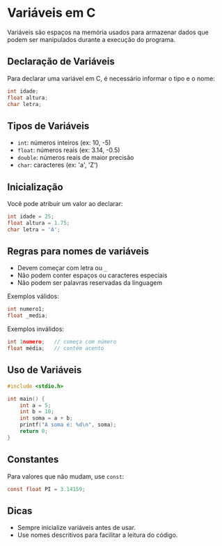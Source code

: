 # Variáveis em C

Variáveis são espaços na memória usados para armazenar dados que podem ser manipulados durante a execução do programa.

## Declaração de Variáveis

Para declarar uma variável em C, é necessário informar o tipo e o nome:

```c
int idade;
float altura;
char letra;
```

## Tipos de Variáveis

- `int`: números inteiros (ex: 10, -5)
- `float`: números reais (ex: 3.14, -0.5)
- `double`: números reais de maior precisão
- `char`: caracteres (ex: 'a', 'Z')

## Inicialização

Você pode atribuir um valor ao declarar:

```c
int idade = 25;
float altura = 1.75;
char letra = 'A';
```

## Regras para nomes de variáveis

- Devem começar com letra ou `_`
- Não podem conter espaços ou caracteres especiais
- Não podem ser palavras reservadas da linguagem

Exemplos válidos:
```c
int numero1;
float _media;
```

Exemplos inválidos:
```c
int 1numero;   // começa com número
float média;   // contém acento
```

## Uso de Variáveis

```c
#include <stdio.h>

int main() {
    int a = 5;
    int b = 10;
    int soma = a + b;
    printf("A soma é: %d\n", soma);
    return 0;
}
```

## Constantes

Para valores que não mudam, use `const`:

```c
const float PI = 3.14159;
```

## Dicas

- Sempre inicialize variáveis antes de usar.
- Use nomes descritivos para facilitar a leitura do código.

